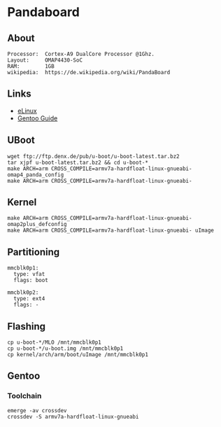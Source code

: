 # Pandaboard

## About

    Processor:	Cortex-A9 DualCore Processor @1Ghz.
    Layout:		OMAP4430-SoC
    RAM:		1GB
    wikipedia:	https://de.wikipedia.org/wiki/PandaBoard

## Links

- [eLinux](http://elinux.org/PandaBoard)
- [Gentoo Guide](http://dev.gentoo.org/~armin76/arm/pandaboard/install.xml)

## UBoot

    wget ftp://ftp.denx.de/pub/u-boot/u-boot-latest.tar.bz2 
    tar xjpf u-boot-latest.tar.bz2 && cd u-boot-*
    make ARCH=arm CROSS_COMPILE=armv7a-hardfloat-linux-gnueabi- omap4_panda_config
    make ARCH=arm CROSS_COMPILE=armv7a-hardfloat-linux-gnueabi-

## Kernel

    make ARCH=arm CROSS_COMPILE=armv7a-hardfloat-linux-gnueabi- omap2plus_defconfig
    make ARCH=arm CROSS_COMPILE=armv7a-hardfloat-linux-gnueabi- uImage

## Partitioning

    mmcblk0p1:
      type: vfat
      flags: boot

    mmcblk0p2:
      type: ext4
      flags: -

## Flashing

    cp u-boot-*/MLO /mnt/mmcblk0p1
    cp u-boot-*/u-boot.img /mnt/mmcblk0p1
    cp kernel/arch/arm/boot/uImage /mnt/mmcblk0p1

## Gentoo

### Toolchain

    emerge -av crossdev
    crossdev -S armv7a-hardfloat-linux-gnueabi
